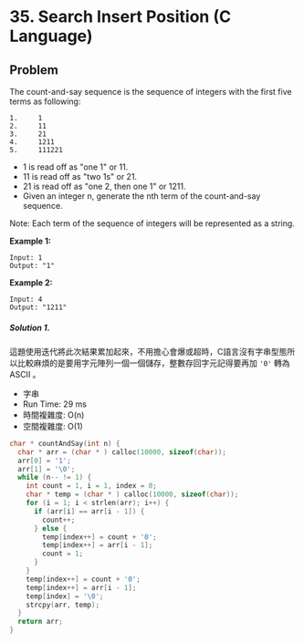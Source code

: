 # 35. Search Insert Position (C Language)

## Problem

The count-and-say sequence is the sequence of integers with the first five terms as following:
```
1.     1
2.     11
3.     21
4.     1211
5.     111221
```
- 1 is read off as "one 1" or 11.
- 11 is read off as "two 1s" or 21.
- 21 is read off as "one 2, then one 1" or 1211.
- Given an integer n, generate the nth term of the count-and-say sequence.

Note: Each term of the sequence of integers will be represented as a string.

**Example 1:**

```
Input: 1
Output: "1"
```

**Example 2:**

```
Input: 4
Output: "1211"
```

##### Solution 1.

這題使用迭代將此次結果累加起來，不用擔心會爆或超時，C語言沒有字串型態所以比較麻煩的是要用字元陣列一個一個儲存，整數存回字元記得要再加 `'0'` 轉為 ASCII 。

- 字串
- Run Time: 29 ms
- 時間複雜度: O(n)
- 空間複雜度: O(1)

```c
char * countAndSay(int n) {
  char * arr = (char * ) calloc(10000, sizeof(char));
  arr[0] = '1';
  arr[1] = '\0';
  while (n-- != 1) {
    int count = 1, i = 1, index = 0;
    char * temp = (char * ) calloc(10000, sizeof(char));
    for (i = 1; i < strlen(arr); i++) {
      if (arr[i] == arr[i - 1]) {
        count++;
      } else {
        temp[index++] = count + '0';
        temp[index++] = arr[i - 1];
        count = 1;
      }
    }
    temp[index++] = count + '0';
    temp[index++] = arr[i - 1];
    temp[index] = '\0';
    strcpy(arr, temp);
  }
  return arr;
}
```
